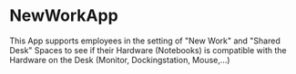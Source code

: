 # NewWorkApp
This App supports employees in the setting of "New Work" and "Shared Desk" Spaces to see if their Hardware (Notebooks) is compatible with the Hardware on the Desk (Monitor, Dockingstation, Mouse,...)
